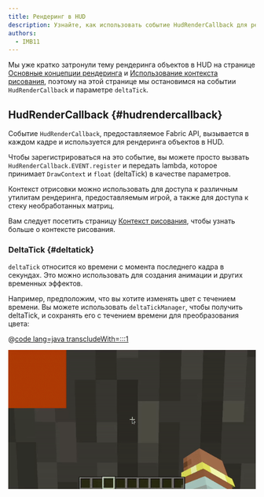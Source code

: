 ```yaml
---
title: Рендеринг в HUD
description: Узнайте, как использовать событие HudRenderCallback для рендеринга в HUD.
authors:
  - IMB11
---
```


Мы уже кратко затронули тему рендеринга объектов в HUD на странице [Основные концепции рендеринга](./basic-concepts) и [Использование контекста рисования](./draw-context), поэтому на этой странице мы остановимся на событии `HudRenderCallback` и параметре `deltaTick`.

## HudRenderCallback {#hudrendercallback}

Событие `HudRenderCallback`, предоставляемое Fabric API, вызывается в каждом кадре и используется для рендеринга объектов в HUD.

Чтобы зарегистрироваться на это событие, вы можете просто вызвать `HudRenderCallback.EVENT.register` и передать lambda, которое принимает `DrawContext` и `float` (deltaTick) в качестве параметров.

Контекст отрисовки можно использовать для доступа к различным утилитам рендеринга, предоставляемым игрой, а также для доступа к стеку необработанных матриц.

Вам следует посетить страницу [Контекст рисования](./draw-context), чтобы узнать больше о контексте рисования.

### DeltaTick {#deltatick}

`deltaTick` относится ко времени с момента последнего кадра в секундах. Это можно использовать для создания анимации и других временных эффектов.

Например, предположим, что вы хотите изменять цвет с течением времени. Вы можете использовать `deltaTickManager`, чтобы получить deltaTick, и сохранять его с течением времени для преобразования цвета:

@[code lang=java transcludeWith=:::1](@/reference/1.21/src/client/java/com/example/docs/rendering/HudRenderingEntrypoint.java)

![Изменение цвета с течением времени](/assets/develop/rendering/hud-rendering-deltatick.webp)
